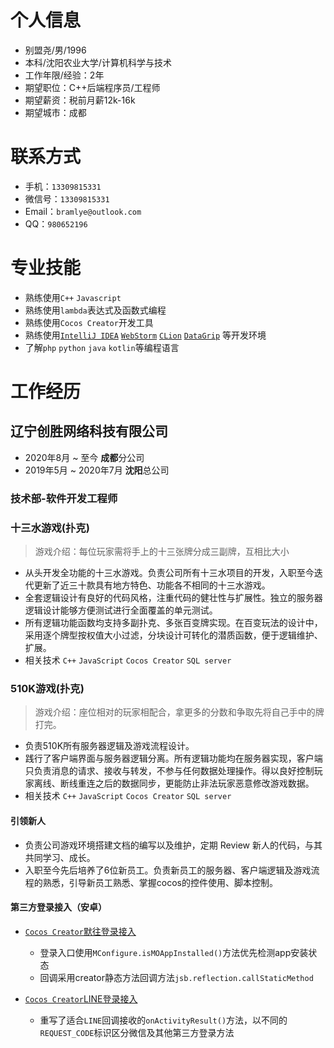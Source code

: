# 个人信息

- 别盟尧/男/1996
- 本科/沈阳农业大学/计算机科学与技术
- 工作年限/经验：2年
- 期望职位：C++后端程序员/工程师
- 期望薪资：税前月薪12k-16k
- 期望城市：成都

# 联系方式

- 手机：`13309815331`
- 微信号：`13309815331`
- Email：`bramlye@outlook.com`
- QQ：`980652196`

# 专业技能

- 熟练使用`C++` `Javascript`
- 熟练使用`lambda`表达式及函数式编程
- 熟练使用`Cocos Creator`开发工具
- 熟练使用[`IntelliJ IDEA`](https://www.jetbrains.com/idea/?from=augus) [`WebStorm`](https://www.jetbrains.com/webstorm/?from=augus) [`CLion`](https://www.jetbrains.com/clion/?from=augus) [`DataGrip`](https://www.jetbrains.com/datagrip/?from=augus)
等开发环境
- 了解`php` `python` `java` `kotlin`等编程语言

# 工作经历

## 辽宁创胜网络科技有限公司

- 2020年8月 ~ 至今 **成都**分公司  
- 2019年5月 ~ 2020年7月 **沈阳**总公司

### 技术部-软件开发工程师

### 十三水游戏(扑克)

> 游戏介绍：每位玩家需将手上的十三张牌分成三副牌，互相比大小

- 从头开发全功能的十三水游戏。负责公司所有十三水项目的开发，入职至今迭代更新了近三十款具有地方特色、功能各不相同的十三水游戏。
- 全套逻辑设计有良好的代码风格，注重代码的健壮性与扩展性。独立的服务器逻辑设计能够方便测试进行全面覆盖的单元测试。
- 所有逻辑功能函数均支持多副扑克、多张百变牌实现。在百变玩法的设计中，采用逐个牌型按权值大小过滤，分块设计可转化的潜质函数，便于逻辑维护、扩展。
- 相关技术 `C++` `JavaScript` `Cocos Creator` `SQL server`

### 510K游戏(扑克)

> 游戏介绍：座位相对的玩家相配合，拿更多的分数和争取先将自己手中的牌打完。

- 负责510K所有服务器逻辑及游戏流程设计。
- 践行了客户端界面与服务器逻辑分离。所有逻辑功能均在服务器实现，客户端只负责消息的请求、接收与转发，不参与任何数据处理操作。得以良好控制玩家离线、断线重连之后的数据同步，更能防止非法玩家恶意修改游戏数据。
- 相关技术 `C++` `JavaScript` `Cocos Creator` `SQL server`

#### 引领新人

- 负责公司游戏环境搭建文档的编写以及维护，定期 Review 新人的代码，与其共同学习、成⻓。
- 入职至今先后培养了6位新员工。负责新员工的服务器、客户端逻辑及游戏流程的熟悉，引导新员工熟悉、掌握cocos的控件使用、脚本控制。

#### 第三方登录接入（安卓）

- [`Cocos Creator`默往登录接入](https://www.jianshu.com/p/558209ce40bb)
    + 登录入口使用`MConfigure.isMOAppInstalled()`方法优先检测app安装状态
    + 回调采用creator静态方法回调方法```jsb.reflection.callStaticMethod```

- [`Cocos Creator`LINE登录接入](https://www.jianshu.com/p/eb7ceb42e263)
    + 重写了适合`LINE`回调接收的`onActivityResult()`方法，以不同的`REQUEST_CODE`标识区分微信及其他第三方登录方法
